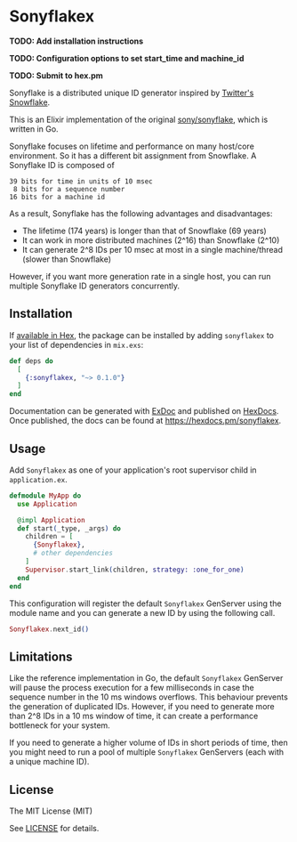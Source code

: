 # Sonyflakex

**TODO: Add installation instructions**

**TODO: Configuration options to set start_time and machine_id**

**TODO: Submit to hex.pm**

Sonyflake is a distributed unique ID generator inspired by [Twitter's Snowflake](https://blog.twitter.com/2010/announcing-snowflake).  

This is an Elixir implementation of the original [sony/sonyflake](https://github.com/sony/sonyflake), which is written in Go.

Sonyflake focuses on lifetime and performance on many host/core environment.
So it has a different bit assignment from Snowflake.
A Sonyflake ID is composed of

    39 bits for time in units of 10 msec
     8 bits for a sequence number
    16 bits for a machine id

As a result, Sonyflake has the following advantages and disadvantages:

- The lifetime (174 years) is longer than that of Snowflake (69 years)
- It can work in more distributed machines (2^16) than Snowflake (2^10)
- It can generate 2^8 IDs per 10 msec at most in a single machine/thread (slower than Snowflake)

However, if you want more generation rate in a single host,
you can run multiple Sonyflake ID generators concurrently.

## Installation

If [available in Hex](https://hex.pm/docs/publish), the package can be installed
by adding `sonyflakex` to your list of dependencies in `mix.exs`:

```elixir
def deps do
  [
    {:sonyflakex, "~> 0.1.0"}
  ]
end
```

Documentation can be generated with [ExDoc](https://github.com/elixir-lang/ex_doc)
and published on [HexDocs](https://hexdocs.pm). Once published, the docs can
be found at <https://hexdocs.pm/sonyflakex>.

## Usage

Add `Sonyflakex` as one of your application's root supervisor child in `application.ex`.

```elixir
defmodule MyApp do
  use Application

  @impl Application
  def start(_type, _args) do
    children = [
      {Sonyflakex},
      # other dependencies 
    ]
    Supervisor.start_link(children, strategy: :one_for_one)
  end
end
```

This configuration will register the default `Sonyflakex` GenServer using the module name and you can generate a new ID by using the following call.

```elixir
Sonyflakex.next_id()
```

## Limitations

Like the reference implementation in Go, the default `Sonyflakex` GenServer will pause the process execution for a few milliseconds in case the sequence number in the 10 ms windows overflows. This behaviour prevents the generation of duplicated IDs. However, if you need to generate more than 2^8 IDs in a 10 ms window of time, it can create a performance bottleneck for your system.

If you need to generate a higher volume of IDs in short periods of time, then you might need to run a pool of multiple `Sonyflakex` GenServers (each with a unique machine ID).

## License

The MIT License (MIT)

See [LICENSE](https://github.com/elciok/sonyflakex/blob/main/LICENSE) for details.
